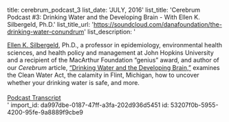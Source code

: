title: cerebrum_podcast_3
list_date: 'JULY, 2016'
list_title: 'Cerebrum Podcast #3: Drinking Water and the Developing Brain - With Ellen K. Silbergeld, Ph.D.'
list_title_url: 'https://soundcloud.com/danafoundation/the-drinking-water-conundrum'
list_description: '<div style="font-size:14px;line-height: 125%;"><span><a href="http://dana.org/People/Authors.aspx?id=122540">Ellen K. Silbergeld</a>, Ph.D., a professor in epidemiology, environmental health sciences, and health policy and management at John Hopkins University and a recipient of the MacArthur Foundation “genius” award, and author of our <em>Cerebrum</em> article, <a href="http://dana.org/Cerebrum/2016/Drinking_Water_and_the_Developing_Brain/">“Drinking Water and the Developing Brain,”</a> examines the Clean Water Act, the calamity in Flint, Michigan, how to uncover whether your drinking water is safe, and more.</span><br><br><a href="/uploadedFiles/Pdfs/Drinking-Water-Podcast-Transcript.pdf" title="Podcast Transcript">Podcast Transcript</a></div>'
import_id: da997dbe-0187-47ff-a3fa-202d936d5451
id: 53207f0b-5955-4200-95fe-9a8889f9cbe9
